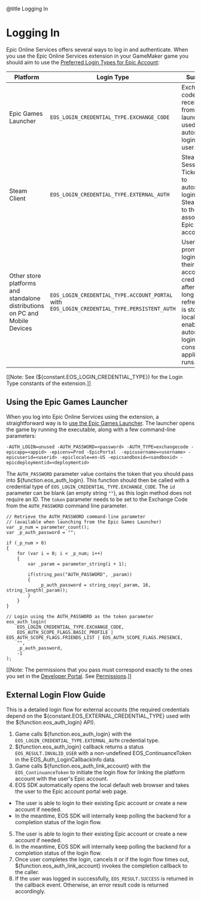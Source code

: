 @title Logging In

# Logging In

Epic Online Services offers several ways to log in and authenticate. When you use the Epic Online Services extension in your GameMaker game you should aim to use the [Preferred Login Types for Epic Account](https://dev.epicgames.com/docs/epic-account-services/auth/auth-interface#preferred-login-types-for-epic-account): 

|Platform |Login Type |Summary |
|---------|-----------|--------|
|Epic Games Launcher|`EOS_LOGIN_CREDENTIAL_TYPE.EXCHANGE_CODE`|Exchange code received from the launcher and used to automatically login the user.|
|Steam Client|`EOS_LOGIN_CREDENTIAL_TYPE.EXTERNAL_AUTH`|Steam Session Ticket used to automatically login the Steam user to their associated Epic account.|
|Other store platforms and standalone distributions on PC and Mobile Devices|`EOS_LOGIN_CREDENTIAL_TYPE.ACCOUNT_PORTAL` with `EOS_LOGIN_CREDENTIAL_TYPE.PERSISTENT_AUTH`|Users are prompted to login using their Epic account credentials, after which a long-lived refresh token is stored locally to enable automatic login across consecutive application runs.|

[[Note: See (${constant.EOS_LOGIN_CREDENTIAL_TYPE}) for the Login Type constants of the extension.]]

## Using the Epic Games Launcher

When you log into Epic Online Services using the extension, a straightforward way is to [use the Epic Games Launcher](https://dev.epicgames.com/docs/epic-account-services/auth/auth-interface#epic-games-launcher). The launcher opens the game by running the executable, along with a few command-line parameters: 

```
-AUTH_LOGIN=unused -AUTH_PASSWORD=<password> -AUTH_TYPE=exchangecode -epicapp=<appid> -epicenv=Prod -EpicPortal  -epicusername=<username> -epicuserid=<userid> -epiclocale=en-US -epicsandboxid=<sandboxid> -epicdeploymentid=<deploymentid>
```

The `AUTH_PASSWORD` parameter value contains the token that you should pass into ${function.eos_auth_login}. This function should then be called with a credential type of `EOS_LOGIN_CREDENTIAL_TYPE.EXCHANGE_CODE`. The `id` parameter can be blank (an empty string `""`), as this login method does not require an ID. The `token` parameter needs to be set to the Exchange Code from the `AUTH_PASSWORD` command line parameter.

```gml
// Retrieve the AUTH_PASSWORD command-line parameter
// (available when launching from the Epic Games Launcher)
var _p_num = parameter_count();
var _p_auth_password = "";

if (_p_num > 0)
{
    for (var i = 0; i < _p_num; i++)
    {
        var _param = parameter_string(i + 1);
      
        if(string_pos("AUTH_PASSWORD", _param))
        {
            _p_auth_password = string_copy(_param, 16, string_length(_param));
        }
    }
}

// Login using the AUTH_PASSWORD as the token parameter
eos_auth_login(
    EOS_LOGIN_CREDENTIAL_TYPE.EXCHANGE_CODE,
    EOS_AUTH_SCOPE_FLAGS.BASIC_PROFILE | EOS_AUTH_SCOPE_FLAGS.FRIENDS_LIST | EOS_AUTH_SCOPE_FLAGS.PRESENCE,
    "",
    _p_auth_password,
    -1
);
```

[[Note: The permissions that you pass must correspond exactly to the ones you set in the [Developer Portal](https://dev.epicgames.com/docs/dev-portal). See [Permissions](https://dev.epicgames.com/docs/epic-account-services/getting-started#permissions).]]

## External Login Flow Guide

This is a detailed login flow for external accounts (the required credentials depend on the ${constant.EOS_EXTERNAL_CREDENTIAL_TYPE} used with the ${function.eos_auth_login} API).

1. Game calls ${function.eos_auth_login} with the `EOS_LOGIN_CREDENTIAL_TYPE.EXTERNAL_AUTH` credential type.
2. ${function.eos_auth_login} callback returns a status `EOS_RESULT.INVALID_USER` with a non-undefined EOS_ContinuanceToken in the EOS_Auth_LoginCallbackInfo data.
3. Game calls ${function.eos_auth_link_account} with the `EOS_ContinuanceToken` to initiate the login flow for linking the platform account with the user's Epic account.
4. EOS SDK automatically opens the local default web browser and takes the user to the Epic account portal web page.
  * The user is able to login to their existing Epic account or create a new account if needed.
  * In the meantime, EOS SDK will internally keep polling the backend for a completion status of the login flow.
5. The user is able to login to their existing Epic account or create a new account if needed.
6. In the meantime, EOS SDK will internally keep polling the backend for a completion status of the login flow.
7. Once user completes the login, cancels it or if the login flow times out, ${function.eos_auth_link_account} invokes the completion callback to the caller.
8. If the user was logged in successfully, `EOS_RESULT.SUCCESS` is returned in the callback event. Otherwise, an error result code is returned accordingly.
